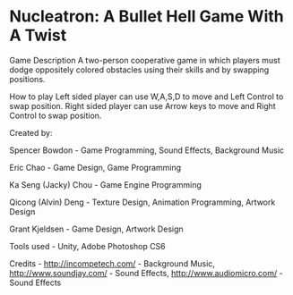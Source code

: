 Nucleatron: A Bullet Hell Game With A Twist
==========

Game Description 
A two-person cooperative game in which players must dodge oppositely colored obstacles using their skills and by swapping positions.
					
How to play
Left sided player can use W,A,S,D to move and Left Control  to swap position. Right sided player can use Arrow keys to move and Right Control to swap position.
				
Created by:

Spencer Bowdon - Game Programming, Sound Effects, Background Music

Eric Chao - Game Design, Game Programming

Ka Seng (Jacky) Chou - Game Engine Programming

Qicong (Alvin) Deng - Texture Design, Animation Programming, Artwork Design

Grant Kjeldsen - Game Design, Artwork Design

Tools used - Unity, Adobe Photoshop CS6

Credits - http://incompetech.com/ - Background Music, http://www.soundjay.com/ - Sound Effects, http://www.audiomicro.com/ - Sound Effects

